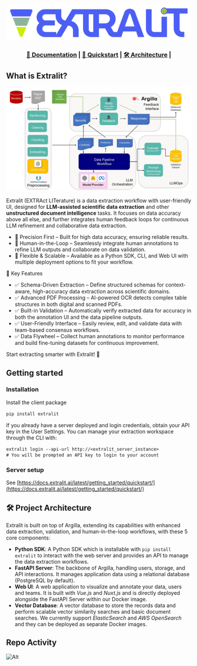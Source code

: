 
<h1 align="center">
  <a href=""><img src="https://github.com/extralit/extralit/blob/develop/argilla/docs/assets/logo.png" alt="Extralit" width="500"></a>
</h1>

<h3>
<p align="center">
<a href="https://docs.extralit.ai/latest/">📄 Documentation</a> | </span>
<a href="https://docs.extralit.ai/latest/getting_started/quickstart/">🚀 Quickstart</a> <span> | </span>
<a href="https://docs.extralit.ai/latest/community/developer/">🛠️ Architecture</a> <span> | </span>
</p>
</h3>

## What is Extralit?

<img src="argilla/docs/assets/images/getting_started/data-extraction-pipeline.jpg" alt="pipeline">

Extralit (EXTRAct LITerature) is a data extraction workflow with user-friendly UI, designed for **LLM-assisted scientific data extraction** and other **unstructured document intelligence** tasks. It focuses on data accuracy above all else, and further integrates human feedback loops for continuous LLM refinement and collaborative data extraction.

- 🔹 Precision First – Built for high data accuracy, ensuring reliable results.
- 🔹 Human-in-the-Loop – Seamlessly integrate human annotations to refine LLM outputs and collaborate on data validation.
- 🔹 Flexible & Scalable – Available as a Python SDK, CLI, and Web UI with multiple deployment options to fit your workflow.

🌟 Key Features

- ✅ Schema-Driven Extraction – Define structured schemas for context-aware, high-accuracy data extraction across scientific domains.
- ✅ Advanced PDF Processing – AI-powered OCR detects complex table structures in both digital and scanned PDFs.
- ✅ Built-in Validation – Automatically verify extracted data for accuracy in both the annotation UI and the data pipeline outputs.
- ✅ User-Friendly Interface – Easily review, edit, and validate data with team-based consensus workflows.
- ✅ Data Flywheel – Collect human annotations to monitor performance and build fine-tuning datasets for continuous improvement.

Start extracting smarter with Extralit! 🚀

## Getting started

### Installation
Install the client package

```bash
pip install extralit
```

If you already have a server deployed and login credentials, obtain your API key in the User Settings. You can manage your extraction workspace through the CLI with:

```base
extralit login --api-url http://<extralit_server_instance>
# You will be prompted an API key to login to your account
```

### Server setup

See [https://docs.extralit.ai/latest/getting_started/quickstart/](https://docs.extralit.ai/latest/getting_started/quickstart/)

## 🛠️ Project Architecture

Extralit is built on top of Argilla, extending its capabilities with enhanced data extraction, validation, and human-in-the-loop workflows, with these 5 core components:

- **Python SDK**: A Python SDK which is installable with `pip install extralit` to interact with the web server and provides an API to manage the data extraction workflows.
- **FastAPI Server**: The backbone of Argilla, handling users, storage, and API interactions. It manages application data using a relational database (PostgreSQL by default).
- **Web UI**: A web application to visualize and annotate your data, users and teams. It is built with *Vue.js* and *Nuxt.js* and is directly deployed alongside the FastAPI Server within our Docker image.
- **Vector Database**: A vector database to store the records data and perform scalable vector similarity searches and basic document searches. We currently support *ElasticSearch* and *AWS OpenSearch* and they can be deployed as separate Docker images.

## Repo Activity

![Alt](https://repobeats.axiom.co/api/embed/503055f15ba7ac2f51d697153f7c146ae81c6c04.svg "Repobeats analytics image")

